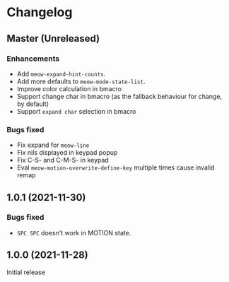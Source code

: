 # Changelog

## Master (Unreleased)

### Enhancements
* Add `meow-expand-hint-counts`.
* Add more defaults to `meow-mode-state-list`.
* Improve color calculation in bmacro
* Support change char in bmacro (as the fallback behaviour for change, by default)
* Support `expand char` selection in bmacro

### Bugs fixed
* Fix expand for `meow-line`
* Fix nils displayed in keypad popup
* Fix C-S- and C-M-S- in keypad
* Eval `meow-motion-overwrite-define-key` multiple times cause invalid remap

## 1.0.1 (2021-11-30)
### Bugs fixed
* `SPC SPC` doesn't work in MOTION state.

## 1.0.0 (2021-11-28)
Initial release
